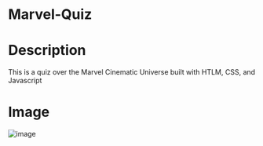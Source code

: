 # Marvel-Quiz

# Description
This is a quiz over the Marvel Cinematic Universe built with HTLM, CSS, and Javascript

# Image
![image](https://user-images.githubusercontent.com/109694703/215838565-9ea08c06-0626-4355-a40c-a77844bd96dd.png)
